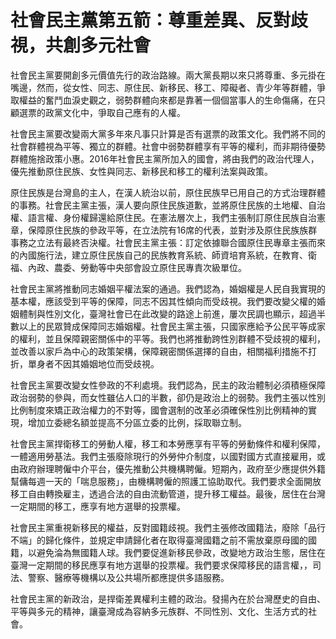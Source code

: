 # 社會民主黨第五箭：尊重差異、反對歧視，共創多元社會

社會民主黨要開創多元價值先行的政治路線。兩大黨長期以來只將尊重、多元掛在嘴邊，然而，從女性、同志、原住民、新移民、移工、障礙者、青少年等群體，爭取權益的奮鬥血淚史觀之，弱勢群體向來都是靠著一個個當事人的生命傷痛，在只顧選票的政黨文化中，爭取自己應有的人權。
 
社會民主黨要改變兩大黨多年來凡事只計算是否有選票的政策文化。我們將不同的社會群體視為平等、獨立的群體。社會中弱勢群體享有平等的權利，而非期待優勢群體施捨政策小惠。2016年社會民主黨所加入的國會，將由我們的政治代理人，優先推動原住民族、女性與同志、新移民和移工的權利法案與政策。
 
原住民族是台灣島的主人，在漢人統治以前，原住民族早已用自己的方式治理群體的事務。社會民主黨主張，漢人要向原住民族道歉，並將原住民族的土地權、自治權、語言權、身份權歸還給原住民。在憲法層次上，我們主張制訂原住民族自治憲章，保障原住民族的參政平等，在立法院有16席的代表，並對涉及原住民族族群事務之立法有最終否決權。社會民主黨主張：訂定依據聯合國原住民專章主張而來的內國施行法，建立原住民族自己的民族教育系統、師資培育系統，在教育、衛福、內政、農委、勞動等中央部會設立原住民專責次級單位。
 
社會民主黨將推動同志婚姻平權法案的通過。我們認為，婚姻權是人民自我實現的基本權，應該受到平等的保障，同志不因其性傾向而受歧視。我們要改變父權的婚姻體制與性別文化，臺灣社會已在此改變的路途上前進，屢次民調也顯示，超過半數以上的民眾贊成保障同志婚姻權。社會民主黨主張，只國家應給予公民平等成家的權利，並且保障親密關係中的平等。我們也將推動跨性別群體不受歧視的權利，並改善以家戶為中心的政策架構，保障親密關係選擇的自由，相關福利措施不打折，單身者不因其婚姻地位而受歧視。

社會民主黨要改變女性參政的不利處境。我們認為，民主的政治體制必須積極保障政治弱勢的參與，而女性雖佔人口的半數，卻仍是政治上的弱勢。我們主張以性別比例制度來矯正政治權力的不對等，國會選制的改革必須確保性別比例精神的實現，增加立委總名額並提高不分區立委的比例，採取聯立制。

社會民主黨捍衛移工的勞動人權，移工和本勞應享有平等的勞動條件和權利保障，一體適用勞基法。我們主張廢除現行的外勞仲介制度，以國對國方式直接雇用，或由政府辦理聘僱中介平台，優先推動公共機構聘僱。短期內，政府至少應提供外籍幫傭每週一天的「喘息服務」，由機構聘僱的照護工協助取代。我們要求全面開放移工自由轉換雇主，透過合法的自由流動管道，提升移工權益。最後，居住在台灣一定期間的移工，應享有地方選舉的投票權。

社會民主黨重視新移民的權益，反對國籍歧視。我們主張修改國籍法，廢除「品行不端」的歸化條件，並規定申請歸化者在取得臺灣國籍之前不需放棄原母國的國籍，以避免淪為無國籍人球。我們要促進新移民參政，改變地方政治生態，居住在臺灣一定期間的移民應享有地方選舉的投票權。我們要求保障移民的語言權，，司法、警察、醫療等機構以及公共場所都應提供多語服務。
 
社會民主黨的新政治，是捍衛差異權利主體的政治。發揚內在於台灣歷史的自由、平等與多元的精神，讓臺灣成為容納多元族群、不同性別、文化、生活方式的社會。

